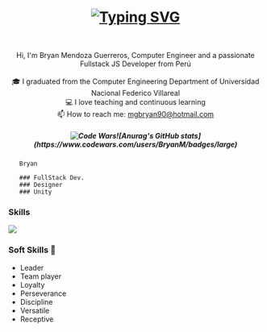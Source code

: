 <h1 align="center">
  <a href="https://git.io/typing-svg"><img src="https://readme-typing-svg.herokuapp.com?font=Fira+Code&size=25&duration=3000&pause=1000&color=5D5AF7&background=FF060600&vCenter=true&width=435&lines=Hi+%F0%9F%91%8B%2C+I'm+Bryan+Mendoza+G.;Fullstack+JS+Developer" alt="Typing SVG" /></a>
</h1>

<br>

<p align="center">
  Hi, I'm Bryan Mendoza Guerreros, Computer Engineer and a passionate Fullstack JS Developer from Perú
  <br>
  <br>
  🎓 I graduated from the Computer Engineering Department of Universidad Nacional Federico Villareal
  <br>
  💻 I love teaching and continuous learning
  <br>
  📫 How to reach me: <a href="mailto: mgbryan90@hotmail.com">mgbryan90@hotmail.com</a>
</p>

<h5 align="center">
  <img src="![Anurag's GitHub stats](https://www.codewars.com/users/BryanM/badges/large)" alt = "Code Wars">![Anurag's GitHub stats](https://www.codewars.com/users/BryanM/badges/large)</img>
 </h5>


 
       Bryan
       
       ### FullStack Dev.
       ### Designer
       ### Unity


### Skills

<p>
  <a href="https://skillicons.dev">
    <img src="https://skillicons.dev/icons?i=html,css,ruby,rails,javascript,react,unity,cs,github,linux" />
  </a>
</p>


### Soft Skills 👋

<ul>
 <li>Leader</li>
 <li>Team player</li>
 <li>Loyalty</li>
 <li>Perseverance</li>
 <li>Discipline</li>
 <li>Versatile</li>
 <li>Receptive</li>
</ul>
